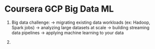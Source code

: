 # Coursera GCP Big Data ML

1. Big data challenge:
-> migrating existing data workloads (ex: Hadoop, Spark jobs)
-> analyzing large datasets at scale
-> building streaming data pipelines
-> applying machine learning to your data

2. 
